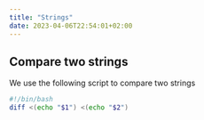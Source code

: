 ```yaml
---
title: "Strings"
date: 2023-04-06T22:54:01+02:00
---
```


## Compare two strings

We use the following script to compare two strings

```bash
#!/bin/bash
diff <(echo "$1") <(echo "$2")
```